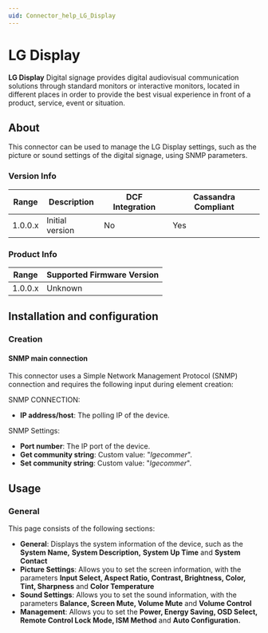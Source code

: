 ```yaml
---
uid: Connector_help_LG_Display
---
```


# LG Display

**LG Display** Digital signage provides digital audiovisual communication solutions through standard monitors or interactive monitors, located in different places in order to provide the best visual experience in front of a product, service, event or situation.

## About

This connector can be used to manage the LG Display settings, such as the picture or sound settings of the digital signage, using SNMP parameters.

### Version Info

| **Range** | **Description** | **DCF Integration** | **Cassandra Compliant** |
|------------------|-----------------|---------------------|-------------------------|
| 1.0.0.x          | Initial version | No                  | Yes                     |

### Product Info

| Range | Supported Firmware Version |
|------------------|-----------------------------|
| 1.0.0.x          | Unknown                     |

## Installation and configuration

### Creation

#### SNMP main connection

This connector uses a Simple Network Management Protocol (SNMP) connection and requires the following input during element creation:

SNMP CONNECTION:

- **IP address/host**: The polling IP of the device.

SNMP Settings:

- **Port number**: The IP port of the device.
- **Get community string**: Custom value: "*lgecommer*".
- **Set community string**: Custom value: "*lgecommer*".

## Usage

### General

This page consists of the following sections:

- **General**: Displays the system information of the device, such as the **System Name,** **System Description,** **System Up Time** and **System Contact**
- **Picture Settings**: Allows you to set the screen information, with the parameters **Input Select, Aspect Ratio, Contrast, Brightness, Color, Tint, Sharpness** and **Color Temperature**
- **Sound Settings**: Allows you to set the sound information, with the parameters **Balance, Screen Mute, Volume Mute** and **Volume Control**
- **Management**: Allows you to set the **Power, Energy Saving, OSD Select, Remote Control Lock Mode, ISM Method** and **Auto Configuration.**
